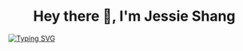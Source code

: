 <h1 align="center">
Hey there 👋, I'm Jessie Shang
</h1>

[![Typing SVG](https://readme-typing-svg.demolab.com/?size=25&color=e8bcf0&lines=Volleyball-enthusiast;Biomedical+solutions)](https://git.io/typing-svg)

<!--
**jjessieshang/jjessieshang** is a ✨ _special_ ✨ repository because its `README.md` (this file) appears on your GitHub profile.

- 🔭 I’m currently working on ...
- 🌱 I’m currently learning ...
- 👯 I’m looking to collaborate on ...
- 🤔 I’m looking for help with ...
- 💬 Ask me about ...
- 📫 How to reach me: ...
- 😄 Pronouns: ...
- ⚡ Fun fact: ...
-->
